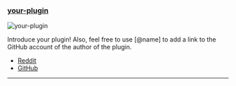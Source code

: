 <h3 id="new-your-plugin.nvim">
  <a href="#new-your-plugin.nvim">
    <span class="icon-text">
      <span class="icon">
        <i class="fa-solid fa-book"></i>
      </span>
    </span>
    <span>your-plugin</span>
  </a>
</h3>

![your-plugin](https://link-to-an-image-or-gif-or-video-etc.)

Introduce your plugin! Also, feel free to use [@name] to add a link to the GitHub account of the author of the plugin.

- [Reddit](https://link-to-the-reddit-post)
- [GitHub](https://link-to-the-github-project)

---
